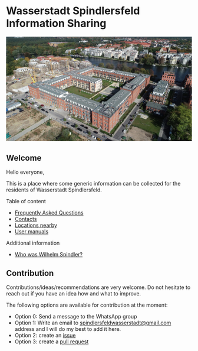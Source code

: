 # Wasserstadt Spindlersfeld Information Sharing

![Building](locations/resources/building.jpg)

## Welcome

Hello everyone,

This is a place where some generic information can be collected for the residents of Wasserstadt Spindlersfeld.

Table of content
- [Frequently Asked Questions](./faq/faq.md)
- [Contacts](./contacts/contacts.md)
- [Locations nearby](./locations/locations.md)
- [User manuals](./manuals/manuals.md)

Additional information
- [Who was Wilhelm Spindler?](https://de.wikipedia.org/wiki/W._Spindler)

## Contribution

Contributions/ideas/recommendations are very welcome. Do not hesitate to reach out if you have an idea how and what to improve.

The following options are available for contribution at the moment:
- Option 0: Send a message to the WhatsApp group
- Option 1: Write an email to [spindlersfeldwasserstadt@gmail.com](mailto:spindlersfeldwasserstadt@gmail.com) address and I will do my best to add it here.
- Option 2: create an [issue](https://github.com/wasserstadtspindlersfeld/home/issues)
- Option 3: create a [pull request](https://github.com/wasserstadtspindlersfeld/home/pulls)
